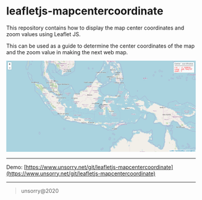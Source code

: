 # leafletjs-mapcentercoordinate

This repository contains how to display the map center coordinates and zoom values using Leaflet JS.

This can be used as a guide to determine the center coordinates of the map and the zoom value in making the next web map.

![preview](preview.png)

---

Demo: [https://www.unsorry.net/git/leafletjs-mapcentercoordinate](https://www.unsorry.net/git/leafletjs-mapcentercoordinate)

---

> unsorry@2020